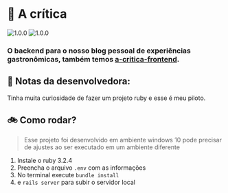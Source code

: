 [tag1-image]: https://img.shields.io/badge/-1.0.0-purple

[ruby-image]:https://img.shields.io/badge/ruby-3.2.4-ff0000
[rails-image]: https://img.shields.io/badge/rails-7.1.3-990000


# 🧐 A crítica
![1.0.0][ruby-image] ![1.0.0][rails-image]
### O backend para o nosso blog pessoal de experiências gastronômicas, também temos [a-critica-frontend](https://github.com/blueevee/a-critica-frontend).

## 💙 Notas da desenvolvedora:
Tinha muita curiosidade de fazer um projeto ruby e esse é meu piloto.


## 🚲 Como rodar?
> Esse projeto foi desenvolvido em ambiente windows 10 pode precisar de ajustes ao ser executado em um ambiente diferente
1. Instale o ruby 3.2.4
2. Preencha o arquivo `.env` com as informações
3. No terminal execute `bundle install`
4. e `rails server` para subir o servidor local